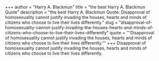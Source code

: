 +++
author = "Harry A. Blackmun"
title = "the best Harry A. Blackmun Quote"
description = "the best Harry A. Blackmun Quote: Disapproval of homosexuality cannot justify invading the houses, hearts and minds of citizens who choose to live their lives differently."
slug = "disapproval-of-homosexuality-cannot-justify-invading-the-houses-hearts-and-minds-of-citizens-who-choose-to-live-their-lives-differently"
quote = '''Disapproval of homosexuality cannot justify invading the houses, hearts and minds of citizens who choose to live their lives differently.'''
+++
Disapproval of homosexuality cannot justify invading the houses, hearts and minds of citizens who choose to live their lives differently.
